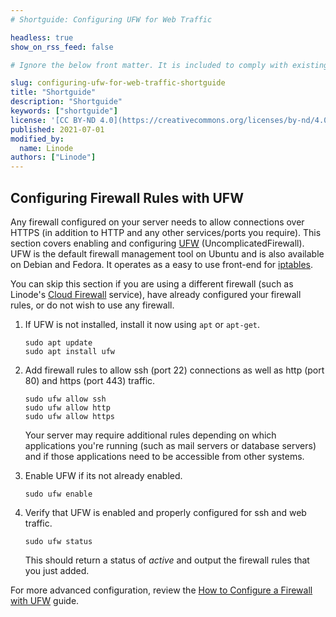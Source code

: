 ```yaml
---
# Shortguide: Configuring UFW for Web Traffic

headless: true
show_on_rss_feed: false

# Ignore the below front matter. It is included to comply with existing tests.

slug: configuring-ufw-for-web-traffic-shortguide
title: "Shortguide"
description: "Shortguide"
keywords: ["shortguide"]
license: '[CC BY-ND 4.0](https://creativecommons.org/licenses/by-nd/4.0)'
published: 2021-07-01
modified_by:
  name: Linode
authors: ["Linode"]
---
```


## Configuring Firewall Rules with UFW

Any firewall configured on your server needs to allow connections over HTTPS (in addition to HTTP and any other services/ports you require). This section covers enabling and configuring [UFW](https://wiki.ubuntu.com/UncomplicatedFirewall) (UncomplicatedFirewall). UFW is the default firewall management tool on Ubuntu and is also available on Debian and Fedora. It operates as a easy to use front-end for [iptables](/docs/guides/what-is-iptables/).

You can skip this section if you are using a different firewall (such as Linode's [Cloud Firewall](/docs/products/networking/cloud-firewall/) service), have already configured your firewall rules, or do not wish to use any firewall.

1.  If UFW is not installed, install it now using `apt` or `apt-get`.

        sudo apt update
        sudo apt install ufw

1.  Add firewall rules to allow ssh (port 22) connections as well as http (port 80) and https (port 443) traffic.

        sudo ufw allow ssh
        sudo ufw allow http
        sudo ufw allow https

    Your server may require additional rules depending on which applications you're running (such as mail servers or database servers) and if those applications need to be accessible from other systems.

1.  Enable UFW if its not already enabled.

        sudo ufw enable

1.  Verify that UFW is enabled and properly configured for ssh and web traffic.

        sudo ufw status

    This should return a status of *active* and output the firewall rules that you just added.

For more advanced configuration, review the [How to Configure a Firewall with UFW](/docs/guides/configure-firewall-with-ufw/) guide.